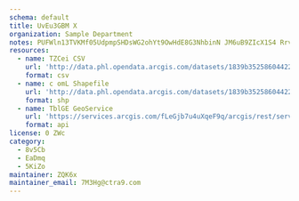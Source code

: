 ```yaml
---
schema: default
title: UvEu3GBM X 
organization: Sample Department 
notes: PUFWln13TVKMf05UdpmpSHDsWG2ohYt9OwHdE8G3NhbinN JM6uB9ZIcX1S4 Rrvr8y74OgRZqaQxojeeJTjzCb2mAFazkvtlxkw 
resources:
  - name: TZCei CSV
    url: 'http://data.phl.opendata.arcgis.com/datasets/1839b35258604422b0b520cbb668df0d_0.csv'
    format: csv
  - name: c omL Shapefile
    url: 'http://data.phl.opendata.arcgis.com/datasets/1839b35258604422b0b520cbb668df0d_0.zip'
    format: shp
  - name: TblGE GeoService
    url: 'https://services.arcgis.com/fLeGjb7u4uXqeF9q/arcgis/rest/services/Air_Monitoring_Stations/FeatureServer/0/query'
    format: api
license: 0 ZWc 
category:
  - 8v5Cb 
  - EaDmq 
  - 5KiZo 
maintainer: ZQK6x  
maintainer_email: 7M3Hg@ctra9.com
---
```

